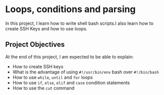 # Loops, conditions and parsing

In this project, I learn how to write shell bash scripts.I also learn how to create SSH Keys and how to use loops.

## Project Objectives
At the end of this project, I am expected to be able to explain:
* How to create SSH keys
* What is the advantage of using `#!/usr/bin/env` bash over `#!/bin/bash`
* How to use `while`, `until` and `for` loops
* How to use `if`, `else`, `elif` and `case` condition statements
* How to use the `cut` command
